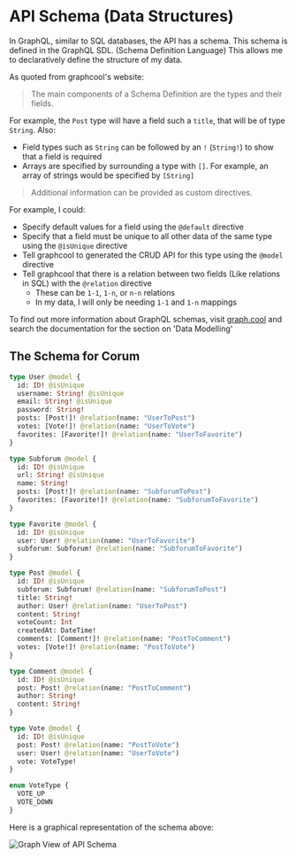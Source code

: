 # API Schema (Data Structures)

In GraphQL, similar to SQL databases, the API has a schema. This schema is
defined in the GraphQL SDL. (Schema Definition Language) This allows me to
declaratively define the structure of my data.

As quoted from graphcool's website:

> The main components of a Schema Definition are the types and their fields.

For example, the `Post` type will have a field such a `title`, that will be of
type `String`. Also:

* Field types such as `String` can be followed by an `!` (`String!`) to show
  that a field is required
* Arrays are specified by surrounding a type with `[]`. For example, an array of
  strings would be specified by `[String]`

> Additional information can be provided as custom directives.

For example, I could:

* Specify default values for a field using the `@default` directive
* Specify that a field must be unique to all other data of the same type using
  the `@isUnique` directive
* Tell graphcool to generated the CRUD API for this type using the `@model`
  directive
* Tell graphcool that there is a relation between two fields (Like relations in
  SQL) with the `@relation` directive
  * These can be `1-1`, `1-n`, or `n-n` relations
  * In my data, I will only be needing `1-1` and `1-n` mappings

To find out more information about GraphQL schemas, visit
[graph.cool](https://www.graph.cool/docs/reference/database/data-modelling-eiroozae8u/)
and search the documentation for the section on 'Data Modelling'

## The Schema for Corum

```graphql
type User @model {
  id: ID! @isUnique
  username: String! @isUnique
  email: String! @isUnique
  password: String!
  posts: [Post!]! @relation(name: "UserToPost")
  votes: [Vote!]! @relation(name: "UserToVote")
  favorites: [Favorite!]! @relation(name: "UserToFavorite")
}

type Subforum @model {
  id: ID! @isUnique
  url: String! @isUnique
  name: String!
  posts: [Post!]! @relation(name: "SubforumToPost")
  favorites: [Favorite!]! @relation(name: "SubforumToFavorite")
}

type Favorite @model {
  id: ID! @isUnique
  user: User! @relation(name: "UserToFavorite")
  subforum: Subforum! @relation(name: "SubforumToFavorite")
}

type Post @model {
  id: ID! @isUnique
  subforum: Subforum! @relation(name: "SubforumToPost")
  title: String!
  author: User! @relation(name: "UserToPost")
  content: String!
  voteCount: Int
  createdAt: DateTime!
  comments: [Comment!]! @relation(name: "PostToComment")
  votes: [Vote!]! @relation(name: "PostToVote")
}

type Comment @model {
  id: ID! @isUnique
  post: Post! @relation(name: "PostToComment")
  author: String!
  content: String!
}

type Vote @model {
  id: ID! @isUnique
  post: Post! @relation(name: "PostToVote")
  user: User! @relation(name: "UserToVote")
  vote: VoteType!
}

enum VoteType {
  VOTE_UP
  VOTE_DOWN
}
```

Here is a graphical representation of the schema above:

![Graph View of API Schema](images/api-schema-graph-view.png)
